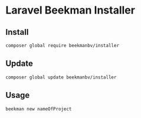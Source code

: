 # Laravel Beekman Installer

## Install

```composer global require beekmanbv/installer```

## Update

```composer global update beekmanbv/installer```

## Usage

```beekman new nameOfProject```
